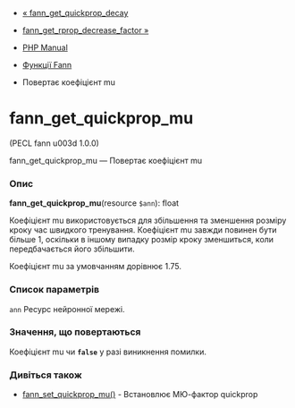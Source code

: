 - [« fann_get_quickprop_decay](function.fann-get-quickprop-decay.md)
- [fann_get_rprop_decrease_factor
»](function.fann-get-rprop-decrease-factor.md)

- [PHP Manual](index.md)
- [Функції Fann](ref.fann.md)
- Повертає коефіцієнт mu

# fann_get_quickprop_mu

(PECL fann u003d 1.0.0)

fann_get_quickprop_mu — Повертає коефіцієнт mu

### Опис

**fann_get_quickprop_mu**(resource `$ann`): float

Коефіцієнт mu використовується для збільшення та зменшення розміру кроку
час швидкого тренування. Коефіцієнт mu завжди повинен бути більше 1,
оскільки в іншому випадку розмір кроку зменшиться, коли
передбачається його збільшити.

Коефіцієнт mu за умовчанням дорівнює 1.75.

### Список параметрів

`ann`
Ресурс нейронної мережі.

### Значення, що повертаються

Коефіцієнт mu чи **`false`** у разі виникнення помилки.

### Дивіться також

- [fann_set_quickprop_mu()](function.fann-set-quickprop-mu.md) -
Встановлює МЮ-фактор quickprop
